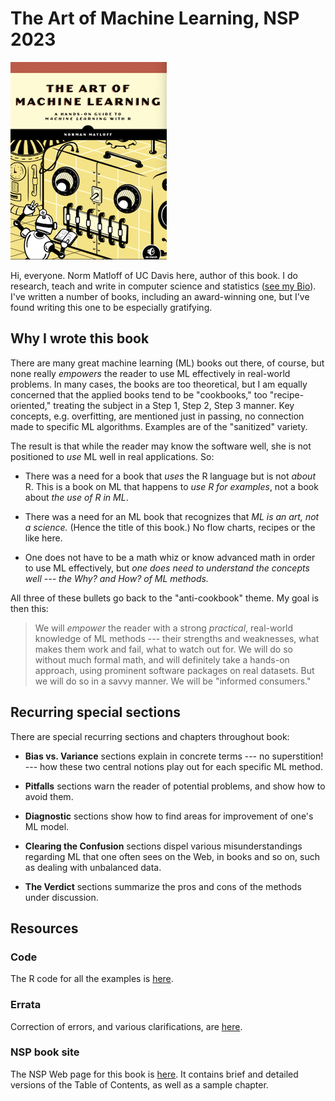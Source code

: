 # The Art of Machine Learning, NSP 2023

![Front cover](FrontCover.png)

Hi, everyone.  Norm Matloff of UC Davis here, author of this book.  I do
research, teach and write in computer science and statistics ([see my
Bio](https://heather.cs.ucdavis.edu/matloff.html)).  I've written a
number of books, including an award-winning one, but I've found writing
this one to be especially gratifying.

## Why I wrote this book

There are many great machine learning (ML) books out there, of course,
but none really *empowers* the reader to use ML effectively in
real-world problems.  In many cases, the books are too theoretical, but
I am equally concerned that the applied books tend to be "cookbooks,"
too "recipe-oriented," treating the subject in a Step 1, Step 2, Step
3 manner.  Key concepts, e.g. overfitting, are mentioned just in
passing, no connection made to specific ML algorithms.  Examples are of
the "sanitized" variety.

The result is that while the reader may know the software well, she is
not positioned to *use* ML well in real applications.  So:

* There was a need for a book that *uses* the R language but
is not *about* R.  This is a book on ML that happens to *use R for
examples*, not a book about *the use of R in ML*.

* There was a need for an ML book that recognizes that *ML is
an art, not a science.* (Hence the title of this book.)  No flow
charts, recipes or the like here.

* One does not have to be a math whiz or know advanced math in order
to use ML effectively, but *one does need to understand the
concepts well --- the Why? and How? of ML methods.*

All three of these bullets go back to the "anti-cookbook" theme.
My goal is then this:

> We will *empower* the reader with a strong *practical*,
> real-world knowledge of ML methods --- their strengths and weaknesses,
> what makes them work and fail, what to watch out for.  We will do so
> without much formal math, and will definitely take a hands-on approach,
> using prominent software packages on real datasets. But we will
> do so in a savvy manner.  We will be "informed consumers."

## Recurring special sections

There are special recurring sections and chapters throughout book:

* **Bias vs. Variance** sections explain in concrete terms --- no superstition! --- how these two central notions play out for each specific ML method.

* **Pitfalls** sections warn the reader of potential problems, and show how to avoid them.

* **Diagnostic** sections show how to find areas for improvement of one's ML model.

* **Clearing the Confusion** sections dispel various misunderstandings regarding
  ML that one often sees on the Web, in books and so on, such as dealing with 
  unbalanced data.

* **The Verdict** sections summarize the pros and cons of the methods under discussion.

## Resources

### Code

The R code for all the examples is [here](Code/AllCodeOrdered.R).

### Errata

Correction of errors, and various clarifications, are [here](Errata/Errata.md).

### NSP book site

The NSP Web page for this book is [here](https://nostarch.com/art-machine-learning).  It contains brief and detailed versions of the Table of Contents, as well as a sample chapter.

